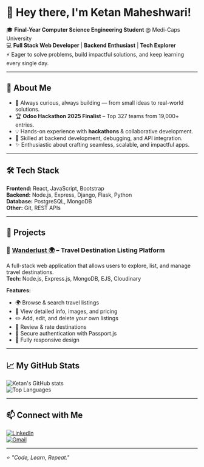 # 👋 Hey there, I'm Ketan Maheshwari!  

🎓 **Final-Year Computer Science Engineering Student** @ Medi-Caps University  
💻 **Full Stack Web Developer** | **Backend Enthusiast** | **Tech Explorer**  
⚡ Eager to solve problems, build impactful solutions, and keep learning every single day.  

---

## 🚀 About Me  
- 🌟 Always curious, always building — from small ideas to real-world solutions.  
- 🏆 **Odoo Hackathon 2025 Finalist** – Top 327 teams from 19,000+ entries.  
- 💡 Hands-on experience with **hackathons** & collaborative development.  
- 🔧 Skilled at backend development, debugging, and API integration.  
- ✨ Enthusiastic about crafting seamless, scalable, and impactful apps.  

---

## 🛠 Tech Stack  
**Frontend:** React, JavaScript, Bootstrap  
**Backend:** Node.js, Express, Django, Flask, Python  
**Database:** PostgreSQL, MongoDB  
**Other:** Git, REST APIs  

---

## 📌 Projects  

### 🔹 [Wanderlust 🌍](https://github.com/ketanmaheshwari/wanderlust) – Travel Destination Listing Platform  
A full-stack web application that allows users to explore, list, and manage travel destinations.  
**Tech:** Node.js, Express.js, MongoDB, EJS, Cloudinary  

**Features:**  
- 🌍 Browse & search travel listings  
- 📸 View detailed info, images, and pricing  
- ✏️ Add, edit, and delete your own listings  
- 💬 Review & rate destinations  
- 🔐 Secure authentication with Passport.js  
- 📱 Fully responsive design  

---

## 📈 My GitHub Stats  
![Ketan's GitHub stats](https://github-readme-stats.vercel.app/api?username=ketanmaheshwari&show_icons=true&theme=radical)  
![Top Languages](https://github-readme-stats.vercel.app/api/top-langs/?username=ketanmaheshwari&layout=compact&theme=radical)  

---

## 📫 Connect with Me  
[![LinkedIn](https://img.shields.io/badge/LinkedIn-Ketan_Maheshwari-blue?logo=linkedin)](https://www.linkedin.com/in/ketanmaheshwari1502/)  
[![Gmail](https://img.shields.io/badge/Email-ketanmaheshwari@gmail.com-red?logo=gmail)](mailto:ketanmaheshwari@gmail.com)  

---

⭐ _"Code, Learn, Repeat."_  
